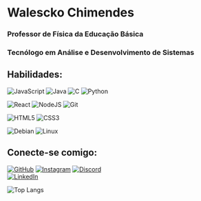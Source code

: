 # Walescko Chimendes

### Professor de Física da Educação Básica
### Tecnólogo em Análise e Desenvolvimento de Sistemas 



## Habilidades:

![JavaScript](https://img.shields.io/badge/JavaScript-F7DF1E?style=for-the-badge&logo=javascript&logoColor=black)
![Java](https://img.shields.io/badge/java-%23ED8B00.svg?style=for-the-badge&logo=openjdk&logoColor=white)
![C](https://img.shields.io/badge/C-00599C?style=for-the-badge&logo=c&logoColor=white)
![Python](https://img.shields.io/badge/python-3670A0?style=for-the-badge&logo=python&logoColor=ffdd54)

![React](https://img.shields.io/badge/React-20232A?style=for-the-badge&logo=react&logoColor=61DAFB)	![NodeJS](https://img.shields.io/badge/node.js-6DA55F?style=for-the-badge&logo=node.js&logoColor=white)
![Git](https://img.shields.io/badge/GIT-E44C30?style=for-the-badge&logo=git&logoColor=white)

![HTML5](https://img.shields.io/badge/HTML5-E34F26?style=for-the-badge&logo=html5&logoColor=white)
![CSS3](https://img.shields.io/badge/CSS3-1572B6?style=for-the-badge&logo=css3&logoColor=white)

![Debian](https://img.shields.io/badge/Debian-D70A53?style=for-the-badge&logo=debian&logoColor=white)
![Linux](https://img.shields.io/badge/Linux-000?style=for-the-badge&logo=linux&logoColor=FCC624)

## Conecte-se comigo: 

[![GitHub](https://img.shields.io/badge/GitHub-100000?style=for-the-badge&logo=github&logoColor=white)](https://github.com/walescko)
[![Instagram](https://img.shields.io/badge/-Instagram-%23E4405F?style=for-the-badge&logo=instagram&logoColor=white)](https://www.instagram.com/walescko.ws/)
[![Discord](https://img.shields.io/badge/Discord-7289DA?style=for-the-badge&logo=discord&logoColor=white)](https://discord.com/channels/@SEUUSERNAME/)	
[![LinkedIn](https://img.shields.io/badge/LinkedIn-0077B5?style=for-the-badge&logo=linkedin&logoColor=white)](https://www.linkedin.com/in/walescko/)

![Top Langs](https://github-readme-stats-git-masterrstaa-rickstaa.vercel.app/api/top-langs/?username=walescko&bg_color=000&border_color=30A3DC&title_color=E94D5F&text_color=FFF)
